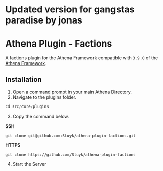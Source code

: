 # Updated version for gangstas paradise by jonas

# Athena Plugin - Factions

A factions plugin for the Athena Framework compatible with `3.9.0` of the [Athena Framework](https://athenaframework.com/).

## Installation

1. Open a command prompt in your main Athena Directory.
2. Navigate to the plugins folder.

```ts
cd src/core/plugins
```

3. Copy the command below.

**SSH**

```
git clone git@github.com:Stuyk/athena-plugin-factions.git
```

**HTTPS**
```
git clone https://github.com/Stuyk/athena-plugin-factions
```

4. Start the Server
